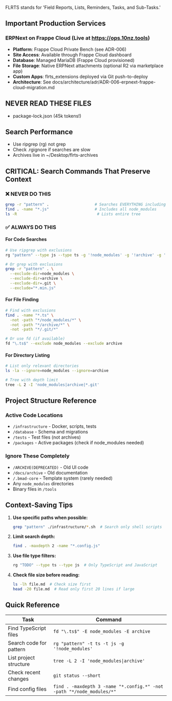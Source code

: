 FLRTS stands for 'Field Reports, Lists, Reminders, Tasks, and Sub-Tasks.'

## Important Production Services

### ERPNext on Frappe Cloud (Live at <https://ops.10nz.tools>)

- **Platform**: Frappe Cloud Private Bench (see ADR-006)
- **Site Access**: Available through Frappe Cloud dashboard
- **Database**: Managed MariaDB (Frappe Cloud provisioned)
- **File Storage**: Native ERPNext attachments (optional R2 via marketplace app)
- **Custom Apps**: flrts_extensions deployed via Git push-to-deploy
- **Architecture**: See
  docs/architecture/adr/ADR-006-erpnext-frappe-cloud-migration.md

## NEVER READ THESE FILES

- package-lock.json (45k tokens!)

## Search Performance

- Use ripgrep (rg) not grep
- Check .rgignore if searches are slow
- Archives live in ~/Desktop/flrts-archives

## CRITICAL: Search Commands That Preserve Context

### ❌ NEVER DO THIS

```bash
grep -r "pattern" .                    # Searches EVERYTHING including archives
find . -name "*.js"                    # Includes all node_modules
ls -R                                   # Lists entire tree
```

### ✅ ALWAYS DO THIS

#### For Code Searches

```bash
# Use ripgrep with exclusions
rg "pattern" --type js --type ts -g '!node_modules' -g '!archive' -g '!*.min.js'

# Or grep with exclusions
grep -r "pattern" . \
  --exclude-dir=node_modules \
  --exclude-dir=archive \
  --exclude-dir=.git \
  --exclude="*.min.js"
```

#### For File Finding

```bash
# Find with exclusions
find . -name "*.ts" \
  -not -path "*/node_modules/*" \
  -not -path "*/archive/*" \
  -not -path "*/.git/*"

# Or use fd (if available)
fd "\.ts$" --exclude node_modules --exclude archive
```

#### For Directory Listing

```bash
# List only relevant directories
ls -la --ignore=node_modules --ignore=archive

# Tree with depth limit
tree -L 2 -I 'node_modules|archive|*.git'
```

## Project Structure Reference

### Active Code Locations

- `/infrastructure` - Docker, scripts, tests
- `/database` - Schema and migrations
- `/tests` - Test files (not archives)
- `/packages` - Active packages (check if node_modules needed)

### Ignore These Completely

- `/ARCHIVE(DEPRECATED)` - Old UI code
- `/docs/archive` - Old documentation
- `/.bmad-core` - Template system (rarely needed)
- Any `node_modules` directories
- Binary files in `/tools`

## Context-Saving Tips

1. **Use specific paths when possible:**

   ```bash
   grep "pattern" ./infrastructure/*.sh  # Search only shell scripts
   ```

2. **Limit search depth:**

   ```bash
   find . -maxdepth 2 -name "*.config.js"
   ```

3. **Use file type filters:**

   ```bash
   rg "TODO" --type ts --type js  # Only TypeScript and JavaScript
   ```

4. **Check file size before reading:**

   ```bash
   ls -lh file.md  # Check size first
   head -20 file.md  # Read only first 20 lines if large
   ```

## Quick Reference

| Task                    | Command                                                               |
| ----------------------- | --------------------------------------------------------------------- |
| Find TypeScript files   | `fd "\.ts$" -E node_modules -E archive`                               |
| Search code for pattern | `rg "pattern" -t ts -t js -g '!node_modules'`                         |
| List project structure  | `tree -L 2 -I 'node_modules\|archive'`                                |
| Check recent changes    | `git status --short`                                                  |
| Find config files       | `find . -maxdepth 3 -name "*.config.*" -not -path "*/node_modules/*"` |
